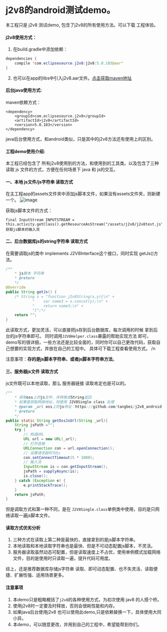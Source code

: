 # j2v8的android测试demo。

本工程只是 j2v8 测试demo, 包含了j2v8的所有使用方法。可以下载 工程体验。

#### j2v8使用方式：
1. 在build.gradle中添加依赖：
```java
dependencies {
    compile 'com.eclipsesource.j2v8:j2v8:5.0.103@aar'
}
```
2. 也可以在app的libs中引入j2v8.aar文件。[点击获取maven地址](https://mvnrepository.com/artifact/com.eclipsesource.j2v8/j2v8)

#### 后台java使用方式:

maven依赖方式：
```maven
<dependency>
    <groupId>com.eclipsesource.j2v8</groupId>
    <artifactId>j2v8</artifactId>
    <version>5.0.103</version>
</dependency>
```
java后台使用方式，和android类似，只是其中的j2v8方法还有使用上的区别。

#### 工程demo使用介绍:

本工程已经包含了 所有j2v8使用到的方法，和使用到的工具类。以及包含了三种读取 js 文件的方式，方便在任何场景下 java 和 js的交互。

#### 一、本地 js文件/js字符串 读取方式

在主工程app的assets文件夹中添加js脚本文件，如果没有assets文件夹，则新建一个。
![image](https://github.com/tangbei/j2v8_android/blob/master/20190918135108.jpg)

获取js脚本文件的方式：
``` 
final InputStream INPUTSTREAM = this.activity.getClass().getResourceAsStream("/assets/j2v8/j2v8test.js");//获取js脚本的输入流
```

#### 二、后台数据库js的string字符串 读取方式

在需要调取js的类中 implements J2V8Interface这个接口，同时实现 getJs()方法。
```java
/**
    * js脚本 字符串
    * @return
    */
@Override
public String getJs() {
    /* String s = "function j2v8String(x,y){\n" +
            "    var name3 = x.concat(y);\n" +
            "    return name3;\n" +
            "}";*/
    return "";
}
```

此读取方式，更加灵活，可以直接把js存到后台数据库，每次调用的时候 拿到后台的js字符串即可。
同时调用`J2V8Helper.class`暴露的帮助实现方法 即可，demo写的很详细，一些方法还是比较全面的，同时你可以自己更改代码，获取自己想要的实现方式，并放在自己的工程中。 具体可下载工程查看使用方式。 /n

注意事项：**存的是js脚本字符串、或者js脚本字符串方法**。


#### 三、服务器js文件 读取方式

js文件既可以本地读取，那么 服务器链接 读取肯定也是可以的。

```java
/**
    * 获取oss上的js文件，并转换成String返回
    * 如果是获取网络地址，则使用 J2V8Single.class 处理
    * @param _url oss上的js地址：https://github.com/tangbei/j2v8_android/blob/master/j2v8test.js
    * @return
    */
public static String getOssJsUrl(String _url){
    String jsPath ="";
    try {
        // 构造URL
        URL url = new URL(_url);
        // 打开连接
        URLConnection con = url.openConnection();
        // 设置请求超时为5s
        con.setConnectTimeout(5 * 1000);
        // 输入流
        InputStream is = con.getInputStream();
        jsPath = supplyAsync(is);
        is.close();
    } catch (Exception e) {
        e.printStackTrace();
    }
    return jsPath;
}
```

但是调取方式和第一种不同，是在 `J2V8Single.class`单例类中使用，目的是只网络读取一遍js脚本文件。


#### 读取方式优劣分析
1. 三种方式在读取上第二种是最快的，直接拿到的是js脚本字符串。
2. 本地读取和本地读取字符串也是最快、但是不可动态配置js脚本，不灵活。
3. 服务器读取虽然动态可配置，但是读取速度上不占优，使用单例模式加载网络文件，目的是使用时只读取一遍，提升代码可用度。

综上，还是推荐数据库存储js字符串 读取、即可动态配置、也不失灵活、读取便捷、扩展性强、适用场景更多。



#### 注意事项
1. 本demo只是粗略概括了`j2v8`的各种使用方式，为初次使用 jav8 的人搭个桥。
2. 使用j2v8时一定要及时释放，否则会很耗性能和内存。
3. 如果java后台使用j2v8 也可以使用此demo,只是依赖替换一下，具体使用大同小异。
4. 本demo，可以随意更改，并用到自己的工程中，希望能帮到你们。
